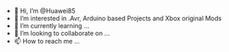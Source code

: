 - 👋 Hi, I’m @Huawei85
- 👀 I’m interested in .Avr, Arduino based Projects and Xbox original Mods
- 🌱 I’m currently learning ...
- 💞️ I’m looking to collaborate on ...
- 📫 How to reach me ...

<!---
Huawei85/Huawei85 is a ✨ special ✨ repository because its `README.md` (this file) appears on your GitHub profile.
You can click the Preview link to take a look at your changes.
--->
